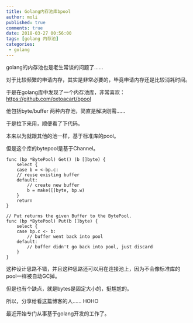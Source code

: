 ```yaml
---
title: Golang内存池库bpool
author: moli
published: true
comments: true
date: 2018-03-27 00:56:00
tags: [golang 内存池]
categories:
 - golang
---
```


golang的内存池也是老生常谈的问题了……

对于比较频繁的申请内存，其实是非常必要的，毕竟申请内存还是比较消耗时间。

于是在golang库中发现了一个内存池库，非常喜欢：https://github.com/oxtoacart/bpool

他包括byte/buffer 两种内存池，简直是解决刚需……

于是拉下来用，顺便看了下代码。

本来以为就跟其他的池一样，基于标准库的pool。

但是这个库的bytepool是基于Channel。

```golang
func (bp *BytePool) Get() (b []byte) {
	select {
	case b = <-bp.c:
	// reuse existing buffer
	default:
		// create new buffer
		b = make([]byte, bp.w)
	}
	return
}

// Put returns the given Buffer to the BytePool.
func (bp *BytePool) Put(b []byte) {
	select {
	case bp.c <- b:
		// buffer went back into pool
	default:
		// buffer didn't go back into pool, just discard
	}
}
```

这种设计思路不错，并且这种思路还可以用在连接池上，因为不会像标准库的pool一样被自动GC掉。

但是也有个缺点，就是bytes是固定大小的，挺尴尬的。

所以，分享给看这篇博客的人…… HOHO

最近开始专门从事基于golang开发的工作了。